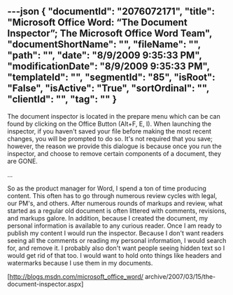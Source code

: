 ---json
{
  "documentId": "2076072171",
  "title": "Microsoft Office Word: “The Document Inspector”; The Microsoft Office Word Team",
  "documentShortName": "",
  "fileName": "",
  "path": "",
  "date": "8/9/2009 9:35:33 PM",
  "modificationDate": "8/9/2009 9:35:33 PM",
  "templateId": "",
  "segmentId": "85",
  "isRoot": "False",
  "isActive": "True",
  "sortOrdinal": "",
  "clientId": "",
  "tag": ""
}
---

The document inspector is located in the prepare menu which can be can found by clicking on the Office Button (Alt+F, E, I). When launching the inspector, if you haven't saved your file before making the most recent changes, you will be prompted to do so. It's not required that you save; however, the reason we provide this dialogue is because once you run the inspector, and choose to remove certain components of a document, they are GONE.

…

So as the product manager for Word, I spend a ton of time producing content. This often has to go through numerous review cycles with legal, our PM's, and others. After numerous rounds of markups and review, what started as a regular old document is often littered with comments, revisions, and markups galore. In addition, because I created the document, my personal information is available to any curious reader. Once I am ready to publish my content I would run the inspector. Because I don't want readers seeing all the comments or reading my personal information, I would search for, and remove it. I probably also don't want people seeing hidden text so I would get rid of that too. I would want to hold onto things like headers and watermarks because I use them in my documents.

[http://blogs.msdn.com/microsoft_office_word/
    archive/2007/03/15/the-document-inspector.aspx]
